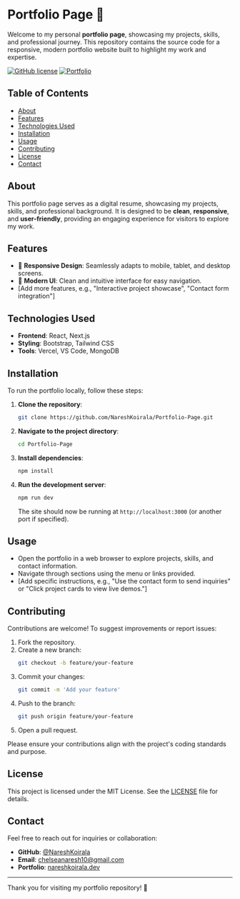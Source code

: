 # Portfolio Page 🚀

Welcome to my personal **portfolio page**, showcasing my projects, skills, and professional journey. This repository contains the source code for a responsive, modern portfolio website built to highlight my work and expertise.

[![GitHub license](https://img.shields.io/github/license/NareshKoirala/Portfolio-Page)](https://github.com/NareshKoirala/Portfolio-Page/blob/main/LICENSE)
[![Portfolio](https://img.shields.io/badge/Portfolio-Visit-blue)](https://www.nareshkoirala.dev)

## Table of Contents
- [About](#about)
- [Features](#features)
- [Technologies Used](#technologies-used)
- [Installation](#installation)
- [Usage](#usage)
- [Contributing](#contributing)
- [License](#license)
- [Contact](#contact)

## About
This portfolio page serves as a digital resume, showcasing my projects, skills, and professional background. It is designed to be **clean**, **responsive**, and **user-friendly**, providing an engaging experience for visitors to explore my work.

## Features
- 📱 **Responsive Design**: Seamlessly adapts to mobile, tablet, and desktop screens.
- 🎨 **Modern UI**: Clean and intuitive interface for easy navigation.
- [Add more features, e.g., "Interactive project showcase", "Contact form integration"]

## Technologies Used
- **Frontend**: React, Next.js
- **Styling**: Bootstrap, Tailwind CSS
- **Tools**: Vercel, VS Code, MongoDB

## Installation
To run the portfolio locally, follow these steps:

1. **Clone the repository**:
   ```bash
   git clone https://github.com/NareshKoirala/Portfolio-Page.git
   ```
2. **Navigate to the project directory**:
   ```bash
   cd Portfolio-Page
   ```
3. **Install dependencies**:
   ```bash
   npm install
   ```
4. **Run the development server**:
   ```bash
   npm run dev
   ```
   The site should now be running at `http://localhost:3000` (or another port if specified).

## Usage
- Open the portfolio in a web browser to explore projects, skills, and contact information.
- Navigate through sections using the menu or links provided.
- [Add specific instructions, e.g., "Use the contact form to send inquiries" or "Click project cards to view live demos."]

## Contributing
Contributions are welcome! To suggest improvements or report issues:

1. Fork the repository.
2. Create a new branch:
   ```bash
   git checkout -b feature/your-feature
   ```
3. Commit your changes:
   ```bash
   git commit -m 'Add your feature'
   ```
4. Push to the branch:
   ```bash
   git push origin feature/your-feature
   ```
5. Open a pull request.

Please ensure your contributions align with the project's coding standards and purpose.

## License
This project is licensed under the MIT License. See the [LICENSE](LICENSE) file for details.

## Contact
Feel free to reach out for inquiries or collaboration:

- **GitHub**: [@NareshKoirala](https://github.com/NareshKoirala)
- **Email**: [chelseanaresh10@gmail.com](mailto:chelseanaresh10@gmail.com)
- **Portfolio**: [nareshkoirala.dev](https://www.nareshkoirala.dev/contact)

---

Thank you for visiting my portfolio repository! 🌟
